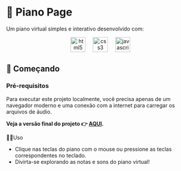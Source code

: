 
<h1>🎹 Piano Page</h1>

<p>Um piano virtual simples e interativo desenvolvido com: </p>
<div align="center">
    <img src="https://img.shields.io/badge/HTML5-E34F26?logo=html5&logoColor=white&style=for-the-badge" height="40" alt="html5 logo"/>
    <img width="12"/>
    <img src="https://img.shields.io/badge/CSS3-1572B6?logo=css3&logoColor=white&style=for-the-badge" height="40" alt="css3 logo"/>
    <img width="12"/>
    <img src="https://img.shields.io/badge/JavaScript-F7DF1E?logo=javascript&logoColor=black&style=for-the-badge" height="40" alt="javascript logo"/>
  </div>


## 🚀 Começando

<h3>Pré-requisitos</h3>

Para executar este projeto localmente, você precisa apenas de um navegador moderno e uma conexão com a internet para carregar os arquivos de áudio.

<strong><p>Veja a versão final do projeto 👉 <a href="https://0arkes.github.io/Piano-page/">AQUI</a>.</p></strong>

<p>👩‍💻Uso</p>
<ul>
    <li>Clique nas teclas do piano com o mouse ou pressione as teclas correspondentes no teclado.</li>
    <li>Divirta-se explorando as notas e sons do piano virtual!</li>
</ul>
